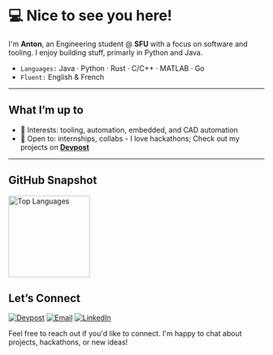 # 💻 Nice to see you here!

I'm **Anton**, an Engineering student @ **SFU** with a focus on software and tooling. I enjoy building stuff, primarly in Python and Java.

- `Languages:` Java · Python · Rust · C/C++ · MATLAB · Go  
- `Fluent:` English & French

---

## What I’m up to
- 🧪 Interests: tooling, automation, embedded, and CAD automation
- 🤝 Open to: internships, collabs - I love hackathons; Check out my projects on [**Devpost**](https://devpost.com/Antonfromvancouver)

---

## GitHub Snapshot
<a href="https://github.com/antonfromvancouver">
  <img align="top" height="160" src="https://github-readme-stats.vercel.app/api/top-langs/?username=antonfromvancouver&layout=compact&hide_title=true" alt="Top Languages">
</a>


## Let’s Connect
[![Devpost](https://img.shields.io/badge/Devpost-anton-ilic-blue?logo=devpost)](https://devpost.com/anton-ilic)
[![Email](https://img.shields.io/badge/Email-antonilic%40protonmail.com-informational?logo=protonmail)](mailto:antonilic@protonmail.com)
[![LinkedIn](https://img.shields.io/badge/LinkedIn-anton--ilic-blue?logo=linkedin)](https://www.linkedin.com/in/anton-ilic)


Feel free to reach out if you'd like to connect. I'm happy to chat about projects, hackathons, or new ideas!




